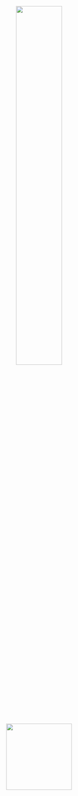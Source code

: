 <div align="center">
<image display=block margin-left=auto margin-right=auto width=50% src="https://github-readme-stats.vercel.app/api?username=kingRichardpt45&count_private=true&show_icons=true&theme=radical"><br>
<img height="180em" src="https://github-readme-stats-eight-theta.vercel.app/api/top-langs/?username=kingRichardpt45&layout=compact&langs_count=8&theme=algolia"/>
</div>
